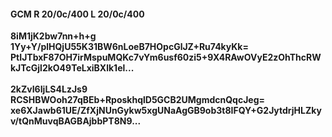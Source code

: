 #### GCM R 20/0c/400 L 20/0c/400
**8iM1jK2bw7nn+h+g**<br/>**1Yy+Y/plHQjU55K31BW6nLoeB7HOpcGlJZ+Ru74kyKk=**<br/>**PtIJTbxF87OH7irMspuMQKc7vYm6usf60zi5+9X4RAwOVyE2zOhThcRWkJTcGjl2kO49TeLxiBXlk1el...**<br/><br/>
**2kZvI6IjLS4LzJs9**<br/>**RCSHBWOoh27qBEb+RposkhqlD5GCB2UMgmdcnQqcJeg=**<br/>**xe6XJawb61UE/ZfXjNUnGykw5xgUNaAgGB9ob3t8IFQY+G2JytdrjHLZkyv/tQnMuvqBAGBAjbbPT8N9...**